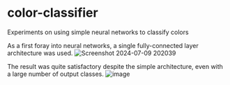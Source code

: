 # color-classifier

Experiments on using simple neural networks to classify colors

As a first foray into neural networks, a single fully-connected layer architecture was used.
![Screenshot 2024-07-09 202039](https://github.com/user-attachments/assets/92b12304-6987-4b98-929e-b8fb04d073da)

The result was quite satisfactory despite the simple architecture, even with a large number of output classes.
![image](https://github.com/user-attachments/assets/51841ccb-3fb6-42cd-8c2f-07bdb8dda8ce)
